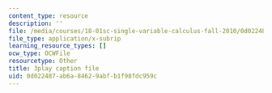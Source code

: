```yaml
---
content_type: resource
description: ''
file: /media/courses/18-01sc-single-variable-calculus-fall-2010/0d022487ab6a84629abfb1f98fdc959c_eHJuAByQf5A.srt
file_type: application/x-subrip
learning_resource_types: []
ocw_type: OCWFile
resourcetype: Other
title: 3play caption file
uid: 0d022487-ab6a-8462-9abf-b1f98fdc959c
---
```

